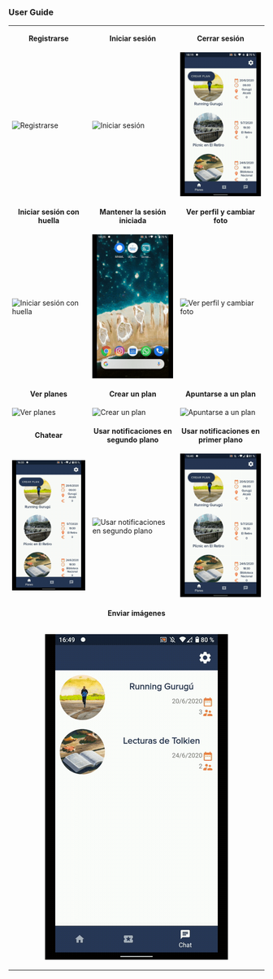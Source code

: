 ### User Guide

<p align="center">
	<table>
		<tr>
			<td><p align="center"><b>Registrarse</b></p></td>
			<td><p align="center"><b>Iniciar sesión</b></p></td>
			<td><p align="center"><b>Cerrar sesión</b></p></td>
		</tr>
		<tr>
			<td><img alt="Registrarse" src="video/1_sign_up.gif"></td>
			<td><img alt="Iniciar sesión" src="video/2_sign_in.gif"></td>
			<td><img alt="Cerrar sesión" src="video/3_sign_out.gif"></td>
		</tr>
		<tr>
			<td><p align="center"><b>Iniciar sesión con huella</b></p></td>
			<td><p align="center"><b>Mantener la sesión iniciada</b></p></td>
			<td><p align="center"><b>Ver perfil y cambiar foto</b></p></td>
		</tr>
		<tr>
			<td><img alt="Iniciar sesión con huella" src="video/4_fingertip_sign_in.gif"></td>
			<td><img alt="Mantener la sesión iniciada" src="video/5_keep_sign_in.gif"></td>
			<td><img alt="Ver perfil y cambiar foto" src="video/6_view_profile_change_photo.gif"></td>
		</tr>
		<tr>
			<td><p align="center"><b>Ver planes</b></p></td>
			<td><p align="center"><b>Crear un plan</b></p></td>
			<td><p align="center"><b>Apuntarse a un plan</b></p></td>
		</tr>
		<tr>
			<td><img alt="Ver planes" src="video/7_view_events.gif"></td>
			<td><img alt="Crear un plan" src="video/8_create_event.gif"></td>
			<td><img alt="Apuntarse a un plan" src="video/9_join_event.gif"></td>
		</tr>
		<tr>
			<td><p align="center"><b>Chatear</b></p></td>
			<td><p align="center"><b>Usar notificaciones en segundo plano</b></p></td>
			<td><p align="center"><b>Usar notificaciones en primer plano</b></p></td>
		</tr>
		<tr>
			<td><img alt="Chatear" src="video/10_chat.gif"></td>
			<td><img alt="Usar notificaciones en segundo plano" src="video/11_background_notification.gif"></td>
			<td><img alt="Usar notificaciones en primer plano" src="video/12_foreground_notification.gif"></td>
		</tr>
		<tr>
			<td colspan="3"><p align="center"><b>Enviar imágenes</b></p></td>
		</tr>
		<tr>
			<td colspan="3"><p align="center"><img src="video/13_chat_with_image.gif"></p></td>
		</tr>
	</table>
</p>